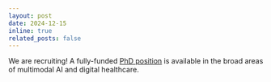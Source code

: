 ```yaml
---
layout: post
date: 2024-12-15
inline: true
related_posts: false
---
```


We are recruiting! A fully-funded [PhD position](https://www.kcl.ac.uk/dentistry/research/phd-opportunities-folder/multimodal-machine-learning-for-healthcare) is available in the broad areas of multimodal AI and digital healthcare.